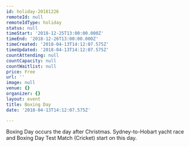 ```yaml
---
id: holiday-20181226
remoteId: null
remoteIdType: holiday
status: null
timeStart: '2018-12-25T13:00:00.000Z'
timeEnd: '2018-12-26T13:00:00.000Z'
timeCreated: '2018-04-13T14:12:07.575Z'
timeUpdated: '2018-04-13T14:12:07.575Z'
countAttending: null
countCapacity: null
countWaitlist: null
price: Free
url: ''
image: null
venue: {}
organizer: {}
layout: event
title: Boxing Day
date: '2018-04-13T14:12:07.575Z'

---
```

Boxing Day occurs the day after Christmas. Sydney-to-Hobart yacht race and Boxing Day Test Match (Cricket) start on this day.

